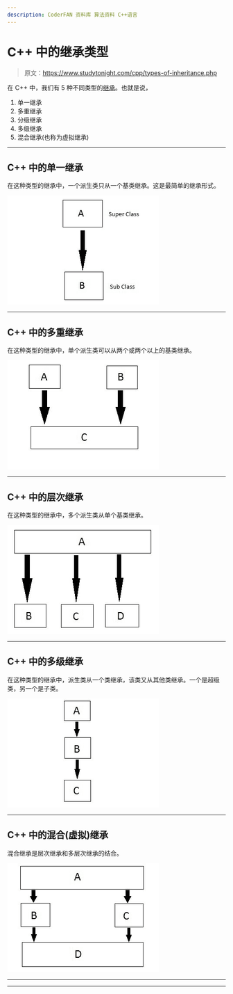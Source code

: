 ```yaml
---
description: CoderFAN 资料库 算法资料 C++语言
---
```


# C++ 中的继承类型

> 原文：<https://www.studytonight.com/cpp/types-of-inheritance.php>

在 C++ 中，我们有 5 种不同类型的[继承](overview-of-inheritance.php)。也就是说，

1.  单一继承
2.  多重继承
3.  分级继承
4.  多级继承
5.  混合继承(也称为虚拟继承)

* * *

## C++ 中的单一继承

在这种类型的继承中，一个派生类只从一个基类继承。这是最简单的继承形式。

![Single Inheritance in C++](img/da6bc53cfb2201d9d41d37cb6b2dfc2f.png)

* * *

## C++ 中的多重继承

在这种类型的继承中，单个派生类可以从两个或两个以上的基类继承。

![Multiple Inheritance in C++](img/ab268002703d499ca5f7b65ef89314e9.png)

* * *

## C++ 中的层次继承

在这种类型的继承中，多个派生类从单个基类继承。

![Hierarchical Inheritance in C++](img/9236a3ee05854dc79ccae410a944b77e.png)

* * *

## C++ 中的多级继承

在这种类型的继承中，派生类从一个类继承，该类又从其他类继承。一个是超级类，另一个是子类。

![Multilevel Inheritance in C++](img/a12062ce62999f1f097062078616d246.png)

* * *

## C++ 中的混合(虚拟)继承

混合继承是层次继承和多层次继承的结合。

![Hybrid Inheritance in C++](img/01c935d562b108b92daa8186d5b1697b.png)

* * *

* * *